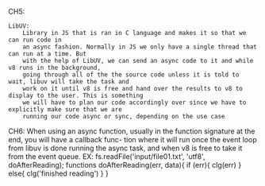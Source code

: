 CH5:

    LibUV:
        Library in JS that is ran in C language and makes it so that we can run code in 
        an async fashion. Normally in JS we only have a single thread that can run at a time. But
        with the help of LibUV, we can send an async code to it and while v8 runs in the background, 
        going through all of the the source code unless it is told to wait, libuv will take the task and
        work on it until v8 is free and hand over the results to v8 to display to the user. This is something
        we will have to plan our code accordingly over since we have to explicitly make sure that we are
        running our code async or sync, depending on the use case

CH6:
    When using an async function, usually in the function signature at the end, you will have a callback func-
    tion where it will run once the event loop from libuv is done running the async task, and when v8 is free to take
    it from the event queue. 
    EX:
    fs.readFile('input/file01.txt', 'utf8', doAfterReading);
    functions doAfterReading(err, data){
        if (err){
            clg(err)
        }
        else{
            clg('finished reading')
        }
    }